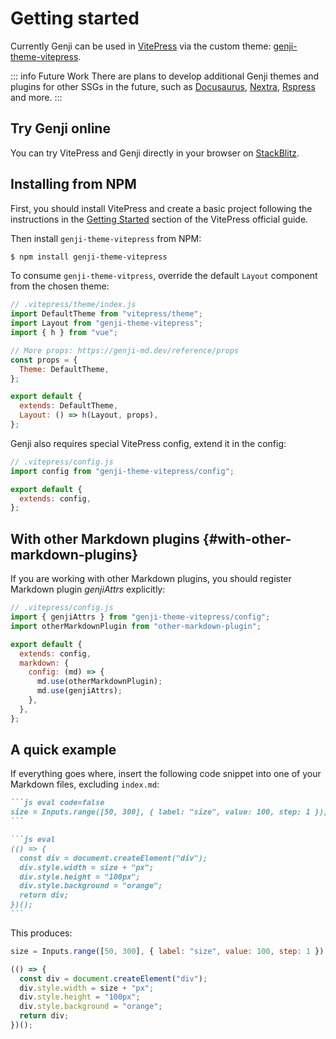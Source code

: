 # Getting started

Currently Genji can be used in [VitePress](https://vitepress.dev/) via the custom theme: [genji-theme-vitepress](https://github.com/pearmini/genji/tree/main/packages/genji-theme-vitepress).

::: info Future Work
There are plans to develop additional Genji themes and plugins for other SSGs in the future, such as [Docusaurus](https://docusaurus.io/), [Nextra](https://nextra.site/), [Rspress](https://rspress.dev/) and more.
:::

## Try Genji online

You can try VitePress and Genji directly in your browser on [StackBlitz](https://stackblitz.com/edit/vite-p5brzc?file=package.json).

## Installing from NPM

First, you should install VitePress and create a basic project following the instructions in the [Getting Started](https://vitepress.dev/guide/getting-started) section of the VitePress official guide.

Then install `genji-theme-vitepress` from NPM:

```bash
$ npm install genji-theme-vitepress
```

To consume `genji-theme-vitpress`, override the default `Layout` component from the chosen theme:

```js
// .vitepress/theme/index.js
import DefaultTheme from "vitepress/theme";
import Layout from "genji-theme-vitepress";
import { h } from "vue";

// More props: https://genji-md.dev/reference/props
const props = {
  Theme: DefaultTheme,
};

export default {
  extends: DefaultTheme,
  Layout: () => h(Layout, props),
};
```

Genji also requires special VitePress config, extend it in the config:

```js
// .vitepress/config.js
import config from "genji-theme-vitepress/config";

export default {
  extends: config,
};
```

## With other Markdown plugins <VersionBadge version="0.2.1"/> {#with-other-markdown-plugins}

If you are working with other Markdown plugins, you should register Markdown plugin _genjiAttrs_ explicitly:

```js
// .vitepress/config.js
import { genjiAttrs } from "genji-theme-vitepress/config";
import otherMarkdownPlugin from "other-markdown-plugin";

export default {
  extends: config,
  markdown: {
    config: (md) => {
      md.use(otherMarkdownPlugin);
      md.use(genjiAttrs);
    },
  },
};
```

## A quick example

If everything goes where, insert the following code snippet into one of your Markdown files, excluding `index.md`:

````md
```js eval code=false
size = Inputs.range([50, 300], { label: "size", value: 100, step: 1 });
```

```js eval
(() => {
  const div = document.createElement("div");
  div.style.width = size + "px";
  div.style.height = "100px";
  div.style.background = "orange";
  return div;
})();
```
````

This produces:

```js eval code=false
size = Inputs.range([50, 300], { label: "size", value: 100, step: 1 });
```

```js eval
(() => {
  const div = document.createElement("div");
  div.style.width = size + "px";
  div.style.height = "100px";
  div.style.background = "orange";
  return div;
})();
```
